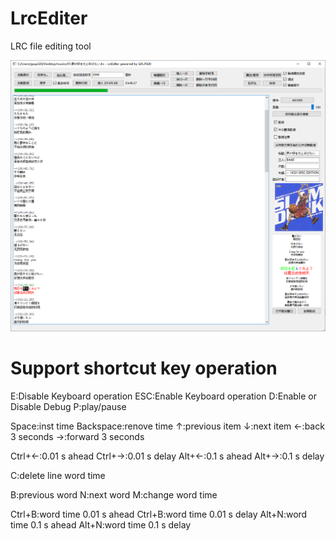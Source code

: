 # LrcEditer
LRC file editing tool

![image](https://github.com/gxup320/LrcEditer/blob/main/imgs/img1.png)

# Support shortcut key operation
E:Disable Keyboard operation
ESC:Enable Keyboard operation
D:Enable or Disable Debug
P:play/pause

Space:inst time
Backspace:renove time
↑:previous item
↓:next item
←:back 3 seconds
→:forward 3 seconds

Ctrl+←:0.01 s ahead
Ctrl+→:0.01 s delay
Alt+←:0.1 s ahead
Alt+→:0.1 s delay

C:delete line word time

B:previous word
N:next word
M:change word time

Ctrl+B:word time 0.01 s ahead
Ctrl+B:word time 0.01 s delay
Alt+N:word time 0.1 s ahead
Alt+N:word time 0.1 s delay